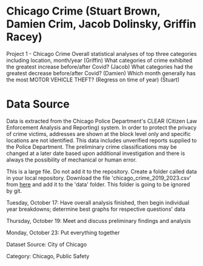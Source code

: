# Chicago Crime (Stuart Brown, Damien Crim, Jacob Dolinsky, Griffin Racey)
Project 1 - Chicago Crime
Overall statistical analyses of top three categories including location, month/year (Griffin)
What categories of crime exhibited the greatest increase before/after Covid? (Jacob)
What categories had the greatest decrease before/after Covid? (Damien)
Which month generally has the most MOTOR VEHICLE THEFT? (Regress on time of year) (Stuart)


# Data Source 
Data is extracted from the Chicago Police Department's CLEAR (Citizen Law Enforcement Analysis and Reporting) system. In order to protect the privacy of crime victims, addresses are shown at the block level only and specific locations are not identified. This data includes unverified reports supplied to the Police Department. The preliminary crime classifications may be changed at a later date based upon additional investigation and there is always the possibility of mechanical or human error.


This is a large file. Do not add it to the repository. Create a folder called data in your local repository. Download the file 'chicago_crime_2019_2023.csv' from [here](https://drive.google.com/file/d/1kHz4It2UcT_4xua4mc9TIvk_XAHEQYFu/view?usp=drive_link) and add it to the 'data' folder. This folder is going to be ignored by git.

Tuesday, October 17: Have overall analysis finished, then begin individual year breakdowns; determine best graphs for respective questions' data

Thursday, October 19: Meet and discuss preliminary findings and analysis

Monday, October 23: Put everything together

Dataset Source: City of Chicago

Category: Chicago, Public Safety